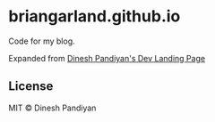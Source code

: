 # briangarland.github.io

Code for my blog.

Expanded from [Dinesh Pandiyan's Dev Landing Page](https://github.com/flexdinesh/dev-landing-page)

## License

MIT © Dinesh Pandiyan
